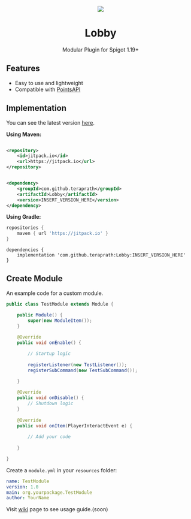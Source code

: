 <!--suppress HtmlDeprecatedAttribute -->
<div align="center">

[![](https://jitpack.io/v/teraprath/Lobby.svg)](https://jitpack.io/#teraprath/Lobby)
<div>
    <h1>Lobby</h1>
    <p>Modular Plugin for Spigot 1.19+<p>
</div>
</div>

## Features

- Easy to use and lightweight
- Compatible with [PointsAPI](https://github.com/teraprath/PointsAPI)

## Implementation

You can see the latest version [here](https://github.com/teraprath/Lobby/releases/latest).

**Using Maven:**

````xml

<repository>
    <id>jitpack.io</id>
    <url>https://jitpack.io</url>
</repository>
````

````xml

<dependency>
    <groupId>com.github.teraprath</groupId>
    <artifactId>Lobby</artifactId>
    <version>INSERT_VERSION_HERE</version>
</dependency>
````

**Using Gradle:**
````groovy
repositories {
    maven { url 'https://jitpack.io' }
}
````
````
dependencies {
    implementation 'com.github.teraprath:Lobby:INSERT_VERSION_HERE'
}
````

## Create Module
An example code for a custom module.


```java
public class TestModule extends Module {

    public Module() {
        super(new ModuleItem());
    }
    
    @Override
    public void onEnable() {

        // Startup logic
        
        registerListener(new TestListener());
        registerSubCommand(new TestSubCommand());
        
    }

    @Override
    public void onDisable() {
        // Shutdown logic
    }
    
    @Override
    public void onItem(PlayerInteractEvent e) {
    
        // Add your code
       
    }

}

```
Create a `module.yml` in your `resources` folder:
```yaml
name: TestModule
version: 1.0
main: org.yourpackage.TestModule
author: YourName
```

Visit [wiki](https://github.com/teraprath/Lobby/wiki/) page to see usage guide.(soon)
